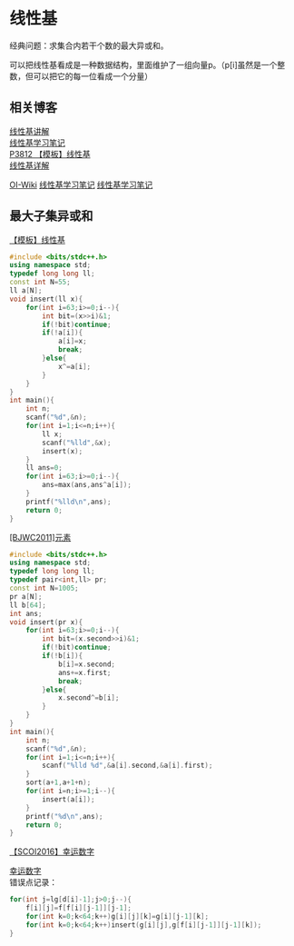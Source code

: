 # 线性基
经典问题：求集合内若干个数的最大异或和。

可以把线性基看成是一种数据结构，里面维护了一组向量p。（p[i]虽然是一个整数，但可以把它的每一位看成一个分量）

## 相关博客
[线性基讲解](https://www.cnblogs.com/songorz/p/9941263.html)  
[线性基学习笔记](https://ouuan.github.io/线性基学习笔记/)  
[P3812 【模板】线性基](https://www.luogu.org/blog/635forever/solution-p3812)    
[线性基详解](https://blog.csdn.net/a_forever_dream/article/details/83654397)  

[OI-Wiki](https://oi-wiki.org/math/basis/)
[线性基学习笔记](https://oi.men.ci/linear-basis-notes/)
[线性基学习笔记](https://blog.sengxian.com/algorithms/linear-basis)

## 最大子集异或和
[【模板】线性基](https://www.luogu.org/problem/P3812)  
```cpp
#include <bits/stdc++.h>
using namespace std;
typedef long long ll;
const int N=55;
ll a[N];
void insert(ll x){
	for(int i=63;i>=0;i--){
		int bit=(x>>i)&1;
		if(!bit)continue;
		if(!a[i]){
			a[i]=x;
			break;
		}else{
			x^=a[i];
		}
	}
}
int main(){
	int n;
	scanf("%d",&n);
	for(int i=1;i<=n;i++){
		ll x;
		scanf("%lld",&x);
		insert(x);
	}
	ll ans=0;
	for(int i=63;i>=0;i--){
		ans=max(ans,ans^a[i]);
	}
	printf("%lld\n",ans);
	return 0;
}
```

[[BJWC2011]元素](https://www.luogu.org/problem/P4570)  
```cpp
#include <bits/stdc++.h>
using namespace std;
typedef long long ll;
typedef pair<int,ll> pr;
const int N=1005;
pr a[N];
ll b[64];
int ans;
void insert(pr x){
	for(int i=63;i>=0;i--){
		int bit=(x.second>>i)&1;
		if(!bit)continue;
		if(!b[i]){
			b[i]=x.second;
			ans+=x.first;
			break;
		}else{
			x.second^=b[i];
		}
	}
}
int main(){
	int n;
	scanf("%d",&n);
	for(int i=1;i<=n;i++){
		scanf("%lld %d",&a[i].second,&a[i].first);
	}
	sort(a+1,a+1+n);
	for(int i=n;i>=1;i--){
		insert(a[i]);
	}
	printf("%d\n",ans);
	return 0;
}
```

[【SCOI2016】幸运数字](https://www.luogu.org/problem/P3292)  

[幸运数字](https://vjudge.net/problem/HYSBZ-4568)  
错误点记录：
```cpp
for(int j=lg[d[i]-1];j>0;j--){
	f[i][j]=f[f[i][j-1]][j-1];
	for(int k=0;k<64;k++)g[i][j][k]=g[i][j-1][k];
	for(int k=0;k<64;k++)insert(g[i][j],g[f[i][j-1]][j-1][k]);
}
```